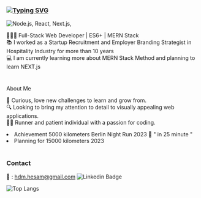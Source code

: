 ### <div align-items: center >[![Typing SVG](https://readme-typing-svg.demolab.com?font=Reem+Kufi&weight=500&size=27&duration=3000&pause=2000&color=FFFAFA&background=0c1117&center=true&vCenter=true&width=500&lines=Hi%2C+I'm+Hesam!+%20+Nice+to+meet+you+%F0%9F%91%8B)](https://git.io/typing-svg)</div>

<p>
 <img src="https://skillicons.dev/icons?i=javascript,mongodb,expressjs,react,nodejs,html,css,bootstrap" alt="Node.js, React, Next.js," />
</p>



👨🏻‍💻 Full-Stack Web Developer  |  ES6+  |  MERN Stack
 <br/>
📚 I worked as a Startup Recruitment and Employer Branding Strategist in Hospitality Industry for more than 10 years
 <br/>
💻 I am currently learning more about MERN Stack Method and planning to learn NEXT.js
<br/>
<br/> 


###
About Me

🌱 Curious, love new challenges to learn and grow from.
<br/>
🔍 Looking to bring my attention to detail to visually appealing web applications.
<br/>
🏃🏻 Runner and patient individual with a passion for coding.
<br/>
<li> Achievement 5000 kilometers Berlin Night Run 2023 🏅 " in 25 minute "</li>
<li> Planning for 15000 kilometers 2023 </li>


<br/>  


### Contact

📧 : <a href="mailto:hdm.hesam@gmail.com">hdm.hesam@gmail.com</a>  ![Linkedin Badge](https://img.shields.io/badge/-LinkedIn-blue?style=for-the-badge&logo=Linkedin&&target=_blanklogoColor=white&link=https://www.linkedin.com/in/hesamde/) 
<br/>


![Top Langs](https://github-readme-stats.vercel.app/api/top-langs/?username=hesamde&layout=compact&theme=swift&hide_border=true&bg_color=FFFFFF66)
</div>



  
